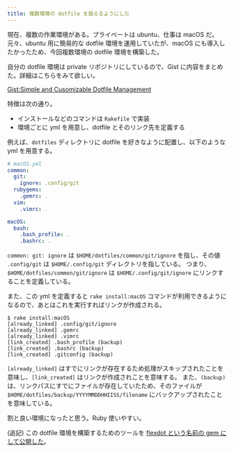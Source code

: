 ```yaml
---
title: 複数環境の dotfile を扱えるようにした
---
```


現在、複数の作業環境がある。プライベートは ubuntu、仕事は macOS だ。
元々、ubuntu 用に簡易的な dotfile 環境を運用していたが、macOS にも導入したかったため、今回複数環境の dotfile 環境を構築した。

自分の dotfile 環境は private リポジトリにしているので、Gist に内容をまとめた。詳細はこちらをみて欲しい。

[Gist:Simple and Cusomizable Dotfile Management](https://gist.github.com/hidakatsuya/6e22264049eb60c23749d5691225a50d)

特徴は次の通り。

- インストールなどのコマンドは `Rakefile` で実装
- 環境ごとに yml を用意し、dotfile とそのリンク先を定義する

例えば、`dotfiles` ディレクトリに dotfile を好きなように配置し、以下のような yml を用意する。

```yml
# macOS.yml
common:
  git:
    ignore: .config/git
  rubygems:
    .gemrc: .
  vim:
    .vimrc: .

macOS:
  bash:
    .bash_profile: .
    .bashrc: .
```

`common: git: ignore` は `$HOME/dotfiles/common/git/ignore` を指し、その値 `.config/git` は `$HOME/.config/git` ディレクトリを指している。
つまり、 `$HOME/dotfiles/common/git/ignore` は `$HOME/.config/git/ignore` にリンクすることを定義している。

また、この yml を定義すると `rake install:macOS` コマンドが利用できるようになるので、あとはこれを実行すればリンクが作成される。

```
$ rake install:macOS
[already_linked] .config/git/ignore
[already_linked] .gemrc
[already_linked] .vimrc
[link_created] .bash_profile (backup)
[link_created] .bashrc (backup)
[link_created] .gitconfig (backup)
```

`[already_linked]` はすでにリンクが存在するため処理がスキップされたことを意味し、`[link_created]` はリンクが作成されことを意味する。
また、`(backup)` は、リンクパスにすでにファイルが存在していたため、そのファイルが `$HOME/dotfiles/backup/YYYYMMDDHHIISS/filename` にバックアップされたことを意味している。

割と良い環境になったと思う。Ruby 使いやすい。

(追記) この dotfile 環境を構築するためのツールを [flexdot という名前の gem にして公開した](2020-07-21-flexdot-1.0.0-released.md)。
